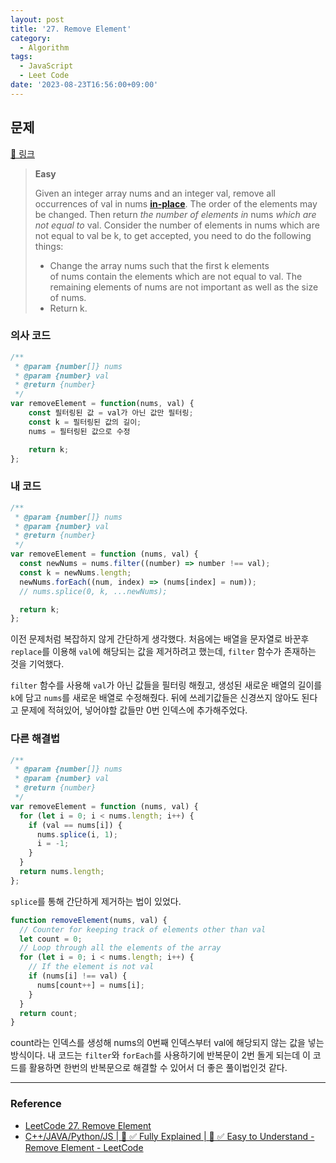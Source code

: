 ```yaml
---
layout: post
title: '27. Remove Element'
category:
  - Algorithm
tags:
  - JavaScript
  - Leet Code
date: '2023-08-23T16:56:00+09:00'
---
```


## 문제

[🔗 링크](https://leetcode.com/problems/remove-element/?envType=study-plan-v2&envId=top-interview-150)

> **Easy**
>
> Given an integer array nums and an integer val, remove all occurrences of val in nums **[in-place](https://en.wikipedia.org/wiki/In-place_algorithm)**. The order of the elements may be changed. Then return *the number of elements in* nums *which are not equal to* val.
> Consider the number of elements in nums which are not equal to val be k, to get accepted, you need to do the following things:
>
> - Change the array nums such that the first k elements of nums contain the elements which are not equal to val. The remaining elements of nums are not important as well as the size of nums.
> - Return k.

### 의사 코드

```javascript
/**
 * @param {number[]} nums
 * @param {number} val
 * @return {number}
 */
var removeElement = function(nums, val) {
  	const 필터링된 값 = val가 아닌 값만 필터링;
	const k = 필터링된 값의 길이;
	nums = 필터링된 값으로 수정

	return k;
};
```

### 내 코드

```javascript
/**
 * @param {number[]} nums
 * @param {number} val
 * @return {number}
 */
var removeElement = function (nums, val) {
  const newNums = nums.filter((number) => number !== val);
  const k = newNums.length;
  newNums.forEach((num, index) => (nums[index] = num));
  // nums.splice(0, k, ...newNums);

  return k;
};
```

이전 문제처럼 복잡하지 않게 간단하게 생각했다. 처음에는 배열을 문자열로 바꾼후 `replace`를 이용해 `val`에 해당되는 값을 제거하려고 했는데, `filter` 함수가 존재하는 것을 기억했다.

`filter` 함수를 사용해 `val`가 아닌 값들을 필터링 해줬고, 생성된 새로운 배열의 길이를 `k`에 담고 `nums`를 새로운 배열로 수정해줬다. 뒤에 쓰레기값들은 신경쓰지 않아도 된다고 문제에 적혀있어, 넣어야할 값들만 0번 인덱스에 추가해주었다.

### 다른 해결법

```javascript
/**
 * @param {number[]} nums
 * @param {number} val
 * @return {number}
 */
var removeElement = function (nums, val) {
  for (let i = 0; i < nums.length; i++) {
    if (val == nums[i]) {
      nums.splice(i, 1);
      i = -1;
    }
  }
  return nums.length;
};
```

`splice`를 통해 간단하게 제거하는 법이 있었다.

```javascript
function removeElement(nums, val) {
  // Counter for keeping track of elements other than val
  let count = 0;
  // Loop through all the elements of the array
  for (let i = 0; i < nums.length; i++) {
    // If the element is not val
    if (nums[i] !== val) {
      nums[count++] = nums[i];
    }
  }
  return count;
}
```

count라는 인덱스를 생성해 nums의 0번째 인덱스부터 val에 해당되지 않는 값을 넣는 방식이다. 내 코드는 `filter`와 `forEach`를 사용하기에 반복문이 2번 돌게 되는데 이 코드를 활용하면 한번의 반복문으로 해결할 수 있어서 더 좋은 풀이법인것 같다.

---

### Reference

- [LeetCode 27. Remove Element](https://sub2n.github.io/2019/04/16/LeetCode-27-Remove-Element/)
- [C++/JAVA/Python/JS \| 🚀 ✅ Fully Explained \| 🚀 ✅ Easy to Understand - Remove Element - LeetCode](https://leetcode.com/problems/remove-element/solutions/3416598/c-java-python-js-fully-explained-easy-to-understand/?envType=study-plan-v2&envId=top-interview-150#:~:text=%7D%0A%7D%3B-,JAVASCRIPT,-function%20removeElement%28)
